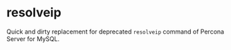 # resolveip

Quick and dirty replacement for deprecated `resolveip` command of Percona Server for MySQL.

